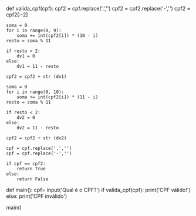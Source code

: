 def valida_cpf(cpf):
    cpf2 = cpf.replace('.','')
    cpf2 = cpf2.replace('-','')
    cpf2 = cpf2[:-2]

    soma = 0
    for i in range(0, 9):
        soma += int(cpf2[i]) * (10 - i)
    resto = soma % 11

    if resto < 2:
        dv1 = 0
    else:
        dv1 = 11 - resto

    cpf2 = cpf2 + str (dv1)
   
    soma = 0
    for i in range(0, 10):
        soma += int(cpf2[i]) * (11 - i)
    resto = soma % 11

    if resto < 2:
        dv2 = 0
    else:
        dv2 = 11 - resto

    cpf2 = cpf2 + str (dv2)
   
    cpf = cpf.replace('.','')
    cpf = cpf.replace('-','')
   
    if cpf == cpf2:
        return True
    else:
        return False

def main():
    cpf= input('Qual é o CPF?')
    if valida_cpf(cpf):
        print('CPF válido!')
    else:
        print('CPF inválido')

main()
